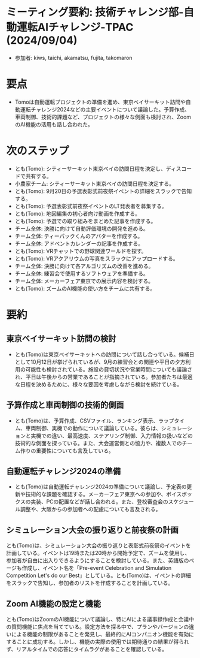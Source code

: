 # ミーティング要約: 技術チャレンジ部-自動運転AIチャレンジ-TPAC (2024/09/04)
- 参加者: kiws, taichi, akamatsu, fujita, takomaron

# 要点
- Tomoは自動運転プロジェクトの準備を進め、東京ベイサーキット訪問や自動運転チャレンジ2024などの主要イベントについて議論した。予算作成、車両制御、技術的課題など、プロジェクトの様々な側面も検討され、ZoomのAI機能の活用も話し合われた。
# 次のステップ
- とも(Tomo): シティーサーキット東京ベイの訪問日程を決定し、ディスコードで共有する。
- 小農家チーム: シティーサーキット東京ベイの訪問日程を決定する。
- とも(Tomo): 9月20日の予選表彰式前夜祭イベントの詳細をスラックで告知する。
- とも(Tomo): 予選表彰式前夜祭イベントのLT発表者を募集する。
- とも(Tomo): 地図編集の初心者向け動画を作成する。
- とも(Tomo): 予選での取り組みをまとめた記事を作成する。
- チーム全体: 決勝に向けて自動評価環境の開発を進める。
- チーム全体: ティーパックくんのアバターを作成する。
- チーム全体: アドベントカレンダーの記事を作成する。
- とも(Tomo): VRチャットでの野球関連ワールドを探す。
- とも(Tomo): VRアクアリウムの写真をスラックにアップロードする。
- チーム全体: 決勝に向けて各アルゴリズムの改善を進める。
- チーム全体: 練習会で使用するソフトウェアを準備する。
- チーム全体: メーカーフェア東京での展示内容を検討する。
- とも(Tomo): ズームのAI機能の使い方をチームに共有する。
# 要約
## 東京ベイサーキット訪問の検討
- とも(Tomo)は東京ベイサーキットへの訪問について話し合っている。候補日として10月12日が挙げられているが、9月の練習会との関連や平日の夕方利用の可能性も検討されている。施設の貸切状況や営業時間についても議論され、平日は午後からの営業であることが指摘されている。参加者たちは最適な日程を決めるために、様々な要因を考慮しながら検討を続けている。
## 予算作成と車両制御の技術的側面
- とも(Tomo)は、予算作成、CSVファイル、ランキング表示、ラップタイム、車両制御、実機での動作について議論している。彼らは、シミュレーションと実機での違い、最高速度、ステアリング制御、入力情報の扱いなどの技術的な側面を探っている。また、大会運営側との協力や、複数人でのチーム作りの重要性についても言及している。
## 自動運転チャレンジ2024の準備
- とも(Tomo)は自動運転チャレンジ2024の準備について議論し、予定表の更新や技術的な課題を確認する。メーカーフェア東京への参加や、ボイスボックスの実装、PCの配置などが話し合われる。また、登校審査会のスケジュール調整や、大阪からの参加者への配慮についても言及される。
## シミュレーション大会の振り返りと前夜祭の計画
とも(Tomo)は、シミュレーション大会の振り返りと表彰式前夜祭のイベントを計画している。イベントは19時または20時から開始予定で、ズームを使用し、参加者が自由に出入りできるようにすることを検討している。また、英語版のページも作成し、イベント名を「Pre-event Celebration and Simulation Competition Let's do our Best」としている。とも(Tomo)は、イベントの詳細をスラックで告知し、参加者のリストを作成することを計画している。
## Zoom AI機能の設定と機能
とも(Tomo)はZoomのAI機能について議論し、特にAIによる議事録作成と会議中の質問機能に焦点を当てている。設定方法を探る中で、プランやバージョンの違いによる機能の制限があることを発見し、最終的にAIコンパニオン機能を有効にすることに成功する。しかし、機能の実際の使用では期待通りの結果が得られず、リアルタイムでの応答にタイムラグがあることを確認している。 
